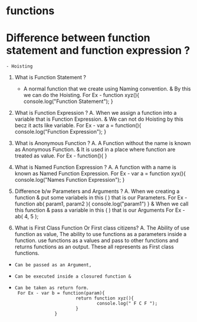 
# functions

# Difference between function statement and function expression ?
    - Hoisting 

1. What is Function Statement ?
   - A normal function that we create using Naming convention. & By this we can do the Hoisting.
      For Ex  -  function xyz(){
                            console.log("Function Statement");
                       }

2. What is Function Expression ?
A.  When we assign a function into a variable that is Function Expression. & We can not do Hoisting by this becz it acts like variable.
      For Ex - var a = function(){
                            console.log("Function Expression");
                    }

3.  What is Anonymous Function ?
A.  A Function without the name is known as Anonymous Function. & It is used in a place where function are treated as value.
      For Ex - function(){
                     }

4.  What is Named Function Expression ?
A.  A function with a name is known as Named Function Expression.
      For Ex - var a = function xyx(){
                            console.log("Names Function Expression");
                     }

5.  Difference b/w Parameters and Arguments ?
A.  When we creating a function  & put some variabels in this ( ) that is our Parameters.
       For Ex - function ab( param1, param2 ){
                              console.log("param1")
                      }
       & When we call this function & pass a variable in this ( ) that is our Arguments
       For Ex - ab( 4, 5 );

6.  What is First Class Function Or First class citizens?
A.   The Ability of use function as value,
     The ability to use functions as a parameters inside a function. use functions as a values and pass to other functions and returns functions as an output. These all represents as First class functions.

*     Can be passed as an Argument,

*     Can be executed inside a closured function &

*     Can be taken as return form.
       For Ex - var b = function(param){
                             return function xyz(){
                                     console.log(" F C F ");
                             }
                     } 